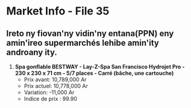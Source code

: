 # Market Info - File 35

## Ireto ny fiovan'ny vidin'ny entana(PPN) eny amin'ireo supermarchés lehibe amin'ity androany ity.

1. **Spa gonflable BESTWAY - Lay-Z-Spa San Francisco Hydrojet Pro - 230 x 230 x 71 cm - 5/7 places - Carré (bâche, une cartouche)**
   - Prix avant: 10,789,000 Ar
   - Prix actuel: 10,778,000 Ar
   - Variation: -11,000 Ar
   - Indice de prix : 99.90

